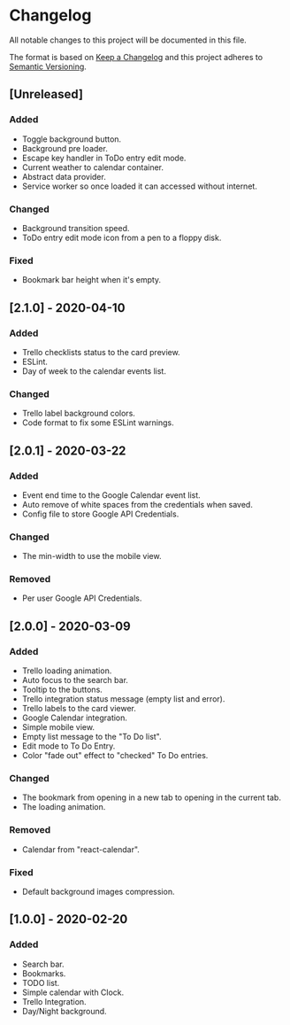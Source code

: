 # Changelog

All notable changes to this project will be documented in this file.

The format is based on [Keep a Changelog](https://keepachangelog.com/en/1.0.0/)
and this project adheres to [Semantic Versioning](https://semver.org/spec/v2.0.0.html).

## [Unreleased]

### Added
- Toggle background button.
- Background pre loader.
- Escape key handler in ToDo entry edit mode.
- Current weather to calendar container.
- Abstract data provider.
- Service worker so once loaded it can accessed without internet.

### Changed
- Background transition speed.
- ToDo entry edit mode icon from a pen to a floppy disk.

### Fixed
- Bookmark bar height when it's empty.

## [2.1.0] - 2020-04-10

### Added

- Trello checklists status to the card preview.
- ESLint.
- Day of week to the calendar events list.

### Changed

- Trello label background colors.
- Code format to fix some ESLint warnings.

## [2.0.1] - 2020-03-22

### Added

- Event end time to the Google Calendar event list.
- Auto remove of white spaces from the credentials when saved.
- Config file to store Google API Credentials.

### Changed

- The min-width to use the mobile view.

### Removed

- Per user Google API Credentials.

## [2.0.0] - 2020-03-09

### Added

- Trello loading animation.
- Auto focus to the search bar.
- Tooltip to the buttons.
- Trello integration status message (empty list and error).
- Trello labels to the card viewer.
- Google Calendar integration.
- Simple mobile view.
- Empty list message to the "To Do list".
- Edit mode to To Do Entry.
- Color "fade out" effect to "checked" To Do entries.

### Changed

- The bookmark from opening in a new tab to opening in the current tab.
- The loading animation.

### Removed

- Calendar from "react-calendar".

### Fixed

- Default background images compression.

## [1.0.0] - 2020-02-20

### Added

- Search bar.
- Bookmarks.
- TODO list.
- Simple calendar with Clock.
- Trello Integration.
- Day/Night background.
